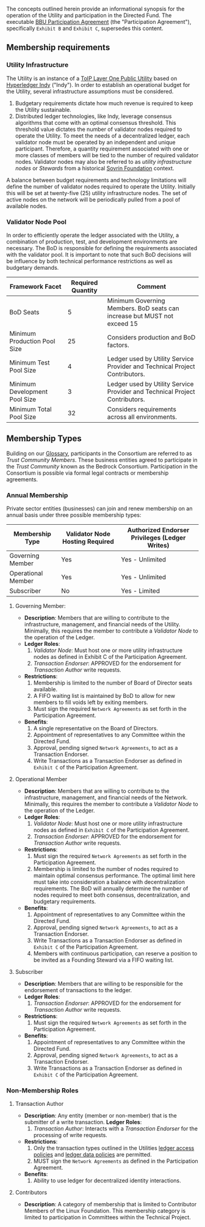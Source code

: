 The concepts outlined herein provide an informational synopsis for the operation of the Utility and participation in the Directed Fund. The executable [BBU Participation Agreement](../gf_legal/contracts/bbu_participation_agreement.docx) (the "Participation Agreement"), specifically ```Exhibit B``` and ```Exhibit C```, supersedes this content.

## Membership requirements

### Utility Infrastructure
The Utility is an instance of a [ToIP Layer One Public Utility](https://github.com/hyperledger/aries-rfcs/tree/master/concepts/0289-toip-stack#layer-one-public-utilities-for-decentralized-identifiers-dids) based on [Hyperledger Indy](https://www.hyperledger.org/projects/hyperledger-indy) ("Indy"). In order to establish an operational budget for the Utility, several  infrastructure assumptions must be considered.

1. Budgetary requirements dictate how much revenue is required to keep the Utility sustainable.
2. Distributed ledger technologies, like Indy, leverage consensus algorithms that come with an optimal consensus threshold. This threshold value dictates the number of validator nodes required to operate the Utility. To meet the needs of a decentralized ledger, each validator node must be operated by an independent and unique participant. Therefore, a quantity requirement associated with one or more classes of members will be tied to the number of required validator nodes. Validator nodes may also be referred to as *utility infrastructure nodes* or *Stewards* from a historical [Sovrin Foundation](http://sovrin.org) context.

A balance between budget requirements and technology limitations will define the number of validator nodes required to operate the Utility. Initially this will be set at twenty-five (25) utility infrastructure nodes. The set of active nodes on the network will be periodically pulled from a pool of available nodes.

### Validator Node Pool
In order to efficiently operate the ledger associated with the Utility, a combination of production, test, and development environments are necessary. The BoD is responsible for defining the requirements associated with the validator pool. It is important to note that such BoD decisions will be influence by both technical performance restrictions as well as budgetary demands.

| Framework Facet | Required Quantity | Comment |
| --- | --- | --- |
| BoD Seats | 5 | Minimum Governing Members. BoD seats can increase but MUST not exceed 15 |
| Minimum Production Pool Size  | 25 | Considers production and BoD factors. |
| Minimum Test Pool Size  | 4 | Ledger used by Utility Service Provider and Technical Project Contributors.  |
| Minimum Development Pool Size | 3 | Ledger used by Utility Service Provider and Technical Project Contributors.||
| Minimum Total Pool Size | 32 | Considers requirements across all environments. |

## Membership Types

Building on our [Glossary](./glossary.md), participants in the Consortium are referred to as *Trust Community Members*. These business entities agreed to participate in the *Trust Community* known as the Bedrock Consortium. Participation in the Consortium is possible via formal legal contracts or membership agreements.

### Annual Membership

Private sector entities (businesses) can join and renew membership on an annual basis under three possible membership types:

| Membership Type | Validator Node Hosting Required | Authorized Endorser Privileges (Ledger Writes) |
| --- | --- | --- |
| Governing Member | Yes | Yes - Unlimited |
| Operational Member | Yes | Yes - Unlimited |
| Subscriber | No | Yes - Limited |

1. Governing Member:
    * **Description**: Members that are willing to contribute to the infrastructure, management, and financial needs of the Utility. Minimally, this requires the member to contribute a *Validator Node* to the operation of the Ledger.
    * **Ledger Roles**:
        1. *Validator Node*: Must host one or more utility infrastructure nodes as defined in Exhibit C of the Participation Agreement.
        2. *Transaction Endorser*: APPROVED for the endorsement for *Transaction Author* write requests.
    * **Restrictions**:
        1. Membership is limited to the number of Board of Director seats available.
        2. A FIFO waiting list is maintained by BoD to allow for new members to fill voids left by exiting members.
        3. Must sign the required ```Network Agreements``` as set forth in the Participation Agreement.
    * **Benefits**:
        1. A single representative on the Board of Directors.
        2. Appointment of representatives to any Committee within the Directed Fund.
        3. Approval, pending signed ```Network Agreements```, to act as a Transaction Endorser.
        4. Write Transactions as a Transaction Endorser as defined in ```Exhibit C``` of the Participation Agreement.

2. Operational Member
    * **Description**: Members that are willing to contribute to the infrastructure, management, and financial needs of the Network. Minimally, this requires the member to contribute a *Validator Node* to the operation of the Ledger.
    * **Ledger Roles**:
        1. *Validator Node*: Must host one or more utility infrastructure nodes as defined in ```Exhibit C``` of the Participation Agreement.
        2. *Transaction Endorser*: APPROVED for the endorsement for *Transaction Author* write requests.
    * **Restrictions**:
        1. Must sign the required ```Network Agreements``` as set forth in the Participation Agreement.
        2. Membership is limited to the number of nodes required to maintain optimal consensus performance. The optimal limit here must take into consideration a balance with decentralization requirements. The BoD will annually determine the number of nodes required to meet both consensus, decentralization, and budgetary requirements.
    * **Benefits**:
        1. Appointment of representatives to any Committee within the Directed Fund.
        2. Approval, pending signed ```Network Agreements```, to act as a Transaction Endorser.
        3. Write Transactions as a Transaction Endorser as defined in ```Exhibit C``` of the Participation Agreement.
        4. Members with continuous participation, can reserve a position to be invited as a Founding Steward via a FIFO waiting list.

3. Subscriber
    * **Description**: Members that are willing to be responsible for the endorsement of transactions to the ledger.
    * **Ledger Roles**:
        1. *Transaction Endorser*: APPROVED for the endorsement for *Transaction Author* write requests.
    * **Restrictions**:
        1. Must sign the required ```Network Agreements``` as set forth in the Participation Agreement.
    * **Benefits**:
        1. Appointment of representatives to any Committee within the Directed Fund.
        2. Approval, pending signed ```Network Agreements```, to act as a Transaction Endorser.
        3. Write Transactions as a Transaction Endorser as defined in ```Exhibit C``` of the Participation Agreement.

### Non-Membership Roles

1. Transaction Author
    * **Description**: Any entity (member or non-member) that is the submitter of a write transaction.
    **Ledger Roles**:
        1. *Transaction Author*: Interacts with a *Transaction Endorser* for the processing of write requests.
    * **Restrictions**:
        1. Only the transaction types outlined in the Utilities [ledger access policies](../gf_controlled/ledger_access_policies.md) and [ledger data policies](../gf_controlled/ledger_data_policies.md) are permitted.
        2. MUST sign the ```Network Agreements``` as defined in the Participation Agreement.
    * **Benefits**:
        1. Ability to use ledger for decentralized identity interactions.  

2. Contributors
    * **Description**: A category of membership that is limited to Contributor Members of the Linux Foundation. This membership category is limited to participation in Committees within the Technical Project.

